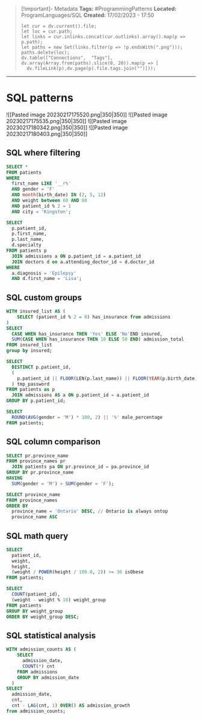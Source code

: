 > [!important]- Metadata
> **Tags:** #ProgrammingPatterns 
> **Located:** ProgramLanguages/SQL
> **Created:** 17/02/2023 - 17:50
> ```dataviewjs
>let cur = dv.current().file;
>let loc = cur.path;
>let links = cur.inlinks.concat(cur.outlinks).array().map(p => p.path);
>let paths = new Set(links.filter(p => !p.endsWith(".png")));
>paths.delete(loc);
>dv.table(["Connections",  "Tags"], dv.array(Array.from(paths).slice(0, 20)).map(p => [
>   dv.fileLink(p),dv.page(p).file.tags.join("")]));
> ```

___
# SQL patterns

![[Pasted image 20230217175520.png|350|350]]
![[Pasted image 20230217175535.png|350|350]]
![[Pasted image 20230217180342.png|350|350]]
![[Pasted image 20230217180403.png|350|350]]

## SQL where filtering

```sql
SELECT *
FROM patients
WHERE
  first_name LIKE '__r%'
  AND gender = 'F'
  AND month(birth_date) IN (2, 5, 12)
  AND weight between 60 AND 80
  AND patient_id % 2 = 1
  AND city = 'Kingston';
```

```sql
SELECT
  p.patient_id,
  p.first_name,
  p.last_name,
  d.specialty
FROM patients p
  JOIN admissions a ON p.patient_id = a.patient_id
  JOIN doctors d on a.attending_doctor_id = d.doctor_id
WHERE
  a.diagnosis = 'Epilepsy'
  AND d.first_name = 'Lisa';
```

## SQL custom groups 

```sql
WITH insured_list AS (
    SELECT (patient_id % 2 = 0) has_insurance from admissions
)
SELECT
  CASE WHEN has_insurance THEN 'Yes' ELSE 'No'END insured,
  SUM(CASE WHEN has_insurance THEN 10 ELSE 50 END) admission_total
FROM insured_list
group by insured;
```

```sql
SELECT
  DISTINCT p.patient_id,
  (
    p.patient_id || FLOOR(LEN(p.last_name)) || FLOOR(YEAR(p.birth_date))
  ) tmp_password
FROM patients as p
  JOIN admissions AS a ON p.patient_id = a.patient_id
GROUP BY p.patient_id;
```

```sql
SELECT
  ROUND(AVG(gender = 'M') * 100, 2) || '%' male_percentage
FROM patients;
```
## SQL column comparison

```sql
SELECT pr.province_name
FROM province_names pr
  JOIN patients pa ON pr.province_id = pa.province_id
GROUP BY pr.province_name
HAVING
  SUM(gender = 'M') > SUM(gender = 'F');
```

```sql
SELECT province_name
FROM province_names
ORDER BY
  province_name = 'Ontario' DESC, // Ontario is always ontop
  province_name ASC
```

## SQL math query

```sql
SELECT
  patient_id,
  weight,
  height,
  (weight / POWER(height / 100.0, 2)) >= 30 isObese
FROM patients;
```

```sql
SELECT
  COUNT(patient_id),
  (weight - weight % 10) weight_group
FROM patients
GROUP BY weight_group
ORDER BY weight_group DESC;
```

## SQL statistical analysis 
```sql
WITH admission_counts AS (
    SELECT
      admission_date,
      COUNT(*) cnt
    FROM admissions
    GROUP BY admission_date
  )
SELECT
  admission_date,
  cnt,
  cnt - LAG(cnt, 1) OVER() AS admission_growth
from admission_counts;
```